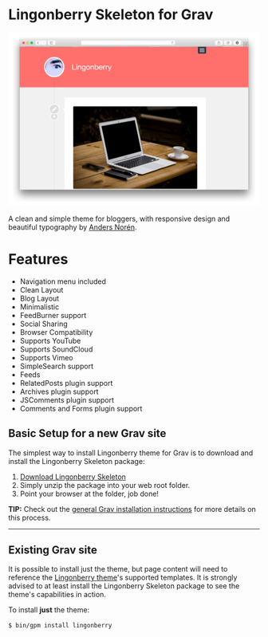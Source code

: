 # Lingonberry Skeleton for Grav

![Lingonberry](assets/readme_1.png)

A clean and simple theme for bloggers, with responsive design and beautiful typography by [Anders Norén](http://www.andersnoren.se/teman/lingonberry-wordpress-theme/).

# Features

* Navigation menu included
* Clean Layout
* Blog Layout
* Minimalistic
* FeedBurner support
* Social Sharing
* Browser Compatibility
* Supports YouTube
* Supports SoundCloud
* Supports Vimeo
* SimpleSearch support
* Feeds
* RelatedPosts plugin support
* Archives plugin support
* JSComments plugin support
* Comments and Forms plugin support

## Basic Setup for a new Grav site

The simplest way to install Lingonberry theme for Grav is to download and install the Lingonberry Skeleton package:

1. [Download Lingonberry Skeleton](http://getgrav.org/downloads/skeletons#extras)
2. Simply unzip the package into your web root folder.
3. Point your browser at the folder, job done!

**TIP:** Check out the [general Grav installation instructions](http://learn.getgrav.org/basics/installation) for more details on this process.

---

## Existing Grav site

It is possible to install just the theme, but page content will need to reference the [Lingonberry theme](https://github.com/getgrav/grav-theme-lingonberry)'s supported templates.  It is strongly advised to at least install the Lingonberry Skeleton package to see the theme's capabilities in action.

To install  **just** the theme:

```
$ bin/gpm install lingonberry
```
